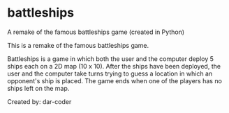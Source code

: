 # battleships
A remake of the famous battleships game (created in Python)


This is a remake of the famous battleships game.

Battleships is a game in which both the user and the computer deploy 5 ships each on a 2D map (10 x 10).
After the ships have been deployed, the user and the computer take turns trying to guess a location in which an opponent's ship is placed.
The game ends when one of the players has no ships left on the map.



Created by: dar-coder
